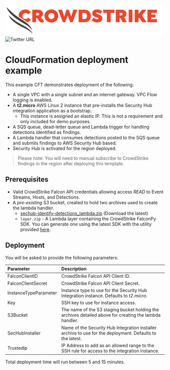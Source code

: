 ![CrowdStrike Falcon](https://raw.githubusercontent.com/CrowdStrike/falconpy/main/docs/asset/cs-logo.png)
![Twitter URL](https://img.shields.io/twitter/url?label=Follow%20%40CrowdStrike&style=social&url=https%3A%2F%2Ftwitter.com%2FCrowdStrike)

# CloudFormation deployment example
This example CFT demonstrates deployment of the following:
+ A single VPC with a single subnet and an internet gateway. VPC Flow logging is enabled.
+ A __t2.micro__ AWS Linux 2 instance that pre-installs the Security Hub integration application as a bootstrap.
    - This instance is assigned an elastic IP. This is not a requirement and only included for demo purposes.
+ A SQS queue, dead-letter queue and Lambda trigger for handling detections identified as findings.
+ A Lambda handler that consumes detections posted to the SQS queue and submits findings to AWS Security Hub based.
+ Security Hub is activated for the region deployed.

> Please note: You will need to manual subscribe to CrowdStrike findings in the region after deploying this template.

## Prerequisites
+ Valid CrowdStrike Falcon API credentials allowing access _READ_ to Event Streams, Hosts, and Detections.
+ A _pre-existing_ S3 bucket, created to hold two archives used to create the lambda handler.
    - [sechub-identify-detections_lambda.zip](https://github.com/CrowdStrike/Cloud-AWS/tree/master/Security-Hub/install) (Download the latest)
    - `layer.zip` - A Lambda layer containing the CrowdStrike FalconPy SDK. You can generate one using the latest SDK with the utility provided [here](https://github.com/CrowdStrike/falconpy/blob/main/util/create-lambda-layer.sh).

## Deployment
You will be asked to provide the following parameters:

| Parameter | Description |
| :--- | :--- |
| FalconClientID | CrowdStrike Falcon API Client ID. |
| FalconClientSecret | CrowdStrike Falcon API Client Secret. |
| InstanceTypeParameter | Instance type to use for the Security Hub Integration instance. Defaults to _t2.micro_. |
| Key | SSH key to use for instance access. |
| S3Bucket | The name of the S3 staging bucket holding the archives detailed above for creating the lambda handler. |
| SecHubInstaller | Name of the Security Hub Integration installer archive to use for the deployment. Defaults to the latest. |
| TrustedIp | IP Address to add as an allowed range to the SSH rule for access to the integration instance. |

Total deployment time will run between 5 and 15 minutes.
